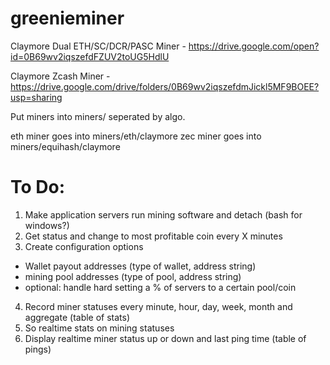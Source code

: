 # greenieminer

Claymore Dual ETH/SC/DCR/PASC Miner - https://drive.google.com/open?id=0B69wv2iqszefdFZUV2toUG5HdlU

Claymore Zcash Miner - https://drive.google.com/drive/folders/0B69wv2iqszefdmJickl5MF9BOEE?usp=sharing

Put miners into miners/ seperated by algo.

eth miner goes into miners/eth/claymore
zec miner goes into miners/equihash/claymore

# To Do:
1. Make application servers run mining software and detach (bash for windows?)
2. Get status and change to most profitable coin every X minutes
3. Create configuration options
  - Wallet payout addresses (type of wallet, address string)
  - mining pool addresses (type of pool, address string)
  - optional: handle hard setting a % of servers to a certain pool/coin
4. Record miner statuses every minute, hour, day, week, month and aggregate (table of stats)
5. So realtime stats on mining statuses
6. Display realtime miner status up or down and last ping time (table of pings)
